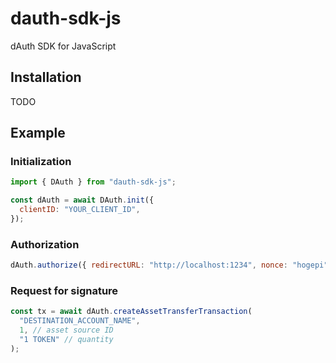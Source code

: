 # dauth-sdk-js

dAuth SDK for JavaScript

## Installation

TODO

## Example

### Initialization

```js
import { DAuth } from "dauth-sdk-js";

const dAuth = await DAuth.init({
  clientID: "YOUR_CLIENT_ID",
});
```

### Authorization

```js
dAuth.authorize({ redirectURL: "http://localhost:1234", nonce: "hogepi" });
```

### Request for signature

```js
const tx = await dAuth.createAssetTransferTransaction(
  "DESTINATION_ACCOUNT_NAME",
  1, // asset source ID
  "1 TOKEN" // quantity
);
```
